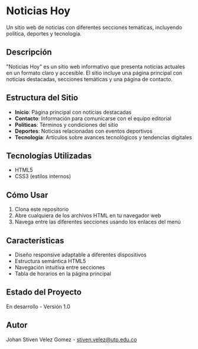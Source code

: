 # Noticias Hoy

Un sitio web de noticias con diferentes secciones temáticas, incluyendo política, deportes y tecnología.

## Descripción

"Noticias Hoy" es un sitio web informativo que presenta noticias actuales en un formato claro y accesible. El sitio incluye una página principal con noticias destacadas, secciones temáticas y una página de contacto.

## Estructura del Sitio

- **Inicio**: Página principal con noticias destacadas
- **Contacto**: Información para comunicarse con el equipo editorial
- **Políticas**: Términos y condiciones del sitio
- **Deportes**: Noticias relacionadas con eventos deportivos
- **Tecnología**: Artículos sobre avances tecnológicos y tendencias digitales

## Tecnologías Utilizadas

- HTML5
- CSS3 (estilos internos)

## Cómo Usar

1. Clona este repositorio
2. Abre cualquiera de los archivos HTML en tu navegador web
3. Navega entre las diferentes secciones usando los enlaces del menú

## Características

- Diseño responsive adaptable a diferentes dispositivos
- Estructura semántica HTML5
- Navegación intuitiva entre secciones
- Tabla de horarios en la página principal

## Estado del Proyecto

En desarrollo - Versión 1.0

## Autor

Johan Stiven Velez Gomez - stiven.velez@utp.edu.co
